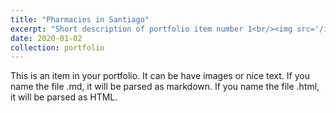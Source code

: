 ```yaml
---
title: "Pharmacies in Santiago"
excerpt: "Short description of portfolio item number 1<br/><img src='/images/500x300.png'>"
date: 2020-01-02
collection: portfolio
---
```


This is an item in your portfolio. It can be have images or nice text. If you name the file .md, it will be parsed as markdown. If you name the file .html, it will be parsed as HTML. 
